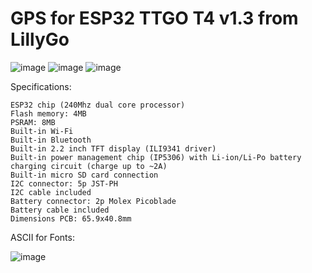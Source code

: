 # GPS for ESP32 TTGO T4 v1.3 from LillyGo 

![image](https://user-images.githubusercontent.com/31878095/111103954-c35b2700-8579-11eb-8a67-e59c4c10139d.png)
![image](https://user-images.githubusercontent.com/31878095/116801395-6b797f00-ab2b-11eb-824c-a04a0c49f790.png)
![image](https://user-images.githubusercontent.com/31878095/117013195-755cd700-ad11-11eb-8207-c819f995bc89.png)

Specifications:

    ESP32 chip (240Mhz dual core processor)
    Flash memory: 4MB
    PSRAM: 8MB
    Built-in Wi-Fi
    Built-in Bluetooth
    Built-in 2.2 inch TFT display (ILI9341 driver)
    Built-in power management chip (IP5306) with Li-ion/Li-Po battery charging circuit (charge up to ~2A)
    Built-in micro SD card connection
    I2C connector: 5p JST-PH
    I2C cable included
    Battery connector: 2p Molex Picoblade
    Battery cable included
    Dimensions PCB: 65.9x40.8mm

ASCII for Fonts:

![image](https://user-images.githubusercontent.com/31878095/113403478-8b047700-93c8-11eb-945d-d2453c8c6a79.png)


